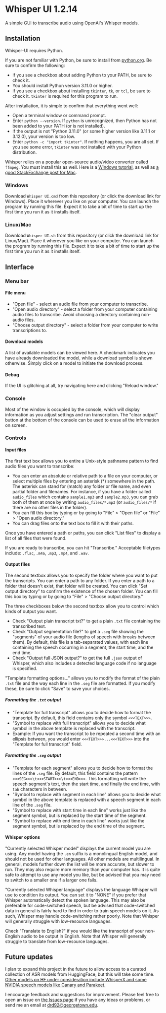 # Whisper UI 1.2.14

A simple GUI to transcribe audio using OpenAI's Whisper models.

## Installation

Whisper-UI requires Python.

If you are not familiar with Python, be sure to install from [python.org](https://www.python.org/). Be sure to confirm the following:

- If you see a checkbox about adding Python to your PATH, be sure to check it.
- You should install Python version 3.11.0 or higher.
- If you see a checkbox about installing `tkinter`, `tk`, or `tcl`, be sure to check it. `tkinter` is required for this program to run.

After installation, it is simple to confirm that everything went well:

- Open a terminal window or command prompt.
- Enter `python --version`. If `python` is unrecognized, then Python has not been added to your PATH (or is not installed).
- If the output is not "Python 3.11.0" (or some higher version like 3.11.1 or 3.12.0), your version is too low.
- Enter `python -c "import tkinter"`. If nothing happens, you are all set. If you see some error, `tkinter` was not installed with your Python distribution.

Whisper relies on a popular open-source audio/video converter called `ffmpeg`. You must install this as well. Here is a [Windows tutorial](https://www.geeksforgeeks.org/how-to-install-ffmpeg-on-windows/), as well as [a good StackExchange post for Mac](https://superuser.com/questions/624561/install-ffmpeg-on-os-x).

### Windows

Download `Whisper UI.cmd` from this repository (or click the download link for Windows). Place it wherever you like on your computer. You can launch the program by running this file. Expect it to take a bit of time to start up the first time you run it as it installs itself.

### Linux/Mac

Download `Whisper UI.sh` from this repository (or click the download link for Linux/Mac). Place it wherever you like on your computer. You can launch the program by running this file. Expect it to take a bit of time to start up the first time you run it as it installs itself.

## Interface

### Menu bar

#### File menu

- "Open file" - select an audio file from your computer to transcribe.
- "Open audio directory" - select a folder from your computer containing audio files to transcribe. Avoid choosing a directory containing non-audio files.
- "Choose output directory" - select a folder from your computer to write transcriptions to.

#### Download models

A list of available models can be viewed here. A checkmark indicates you have already downloaded the model, while a download symbol is shown otherwise. Simply click on a model to initiate the download process.

#### Debug

If the UI is glitching at all, try navigating here and clicking "Reload window."

### Console

Most of the window is occupied by the console, which will display information as you adjust settings and run transcription. The  "clear output" button at the bottom of the console can be used to erase all the information on screen.

### Controls

#### Input files

The first text box allows you to entire a Unix-style pathname pattern to find audio files you want to transcribe:

- You can enter an absolute or relative path to a file on your computer, or select multiple files by entering an asterisk (*) somewhere in the path. The asterisk can stand for (match) any folder or file name, and even partial folder and filenames. For instance, if you have a folder called `audio_files` which contains `sample1.mp3` and `sample2.mp3`, you can grab both of them at once by writing `audio_files/*.mp3` (or `audio_files/*` if there are no other files in the folder).
- You can fill this box by typing or by going to "File" > "Open file" or "File" > "Open audio directory."
- You can drag files onto the text box to fill it with their paths.

Once you have entered a path or paths, you can click "List files" to display a list of all files that were found.

If you are ready to transcribe, you can hit "Transcribe." Acceptable filetypes include: `.flac`, `.m4a`, `.mp3`, `.mp4`, and `.wav`.

#### Output files

The second textbox allows you to specify the folder where you want to put the transcripts. You can enter a path to any folder. If you enter a path to a folder that doesn't exist, that folder will be created. You can click "Set output directory" to confirm the existence of the chosen folder. You can fill this box by typing or by going to "File" > "Choose output directory."

The three checkboxes below the second textbox allow you to control which kinds of output you want.

- Check "Output plain transcript txt?" to get a plain `.txt` file containing the transcribed text.
- Check "Output segmentation file?" to get a `.seg` file showing the "segments" of your audio file (lengths of speech with breaks between them). By default, this file is a tab-separated values, with each line containing the speech occurring in a segment, the start time, and the end time.
- Check "Output full JSON output?" to get the full `.json` output of Whisper, which also includes a detected language code if no language is specified.

"Template formatting options..." allows you to modify the format of the plain `.txt` file and the way each line in the `.seg` file are formatted. If you modify these, be sure to click "Save" to save your choices.

##### Formatting the `.txt` output

- "Template for full transcript" allows you to decide how to format the transcript. By default, this field contains only the symbol `<<<TEXT>>>`.
- "Symbol to replace with full transcript" allows you to decide what symbol in the above template is replaced with the transcript.
- Example: If you want the transcript to be repeated a second time with an ellipsis between, you would enter `<<<TEXT>>>...<<<TEXT>>>` into the "Template for full transcript" field.

##### Formatting the `.seg` output

- "Template for each segment" allows you to decide how to format the lines of the `.seg` file. By default, this field contains the pattern `<<<SEG>>>\t<<<START>>>\t<<<END>>>`. This formatting will write the speech segment's text, then the start time, and finally the end time, with `tab` characters in between.
- "Symbol to replace with segment in each line" allows you to decide what symbol in the above template is replaced with a speech segment in each line of the `.seg` file.
- "Symbol to replace with start time in each line" works just like the segment symbol, but is replaced by the start time of the segment.
- "Symbol to replace with end time in each line" works just like the segment symbol, but is replaced by the end time of the segment.

#### Whisper options

"Currently selected Whisper model" displays the current model you are using. Any model having the `.en` suffix is a monolingual English model, and should not be used for other languages. All other models are multilingual. In general, models further down the list will be more accurate, but slower to run. They may also require more memory than your computer has. It is quite safe to attempt to use any model you like, but be advised that you may need to switch to a smaller one if a larger one fails.

"Currently selected Whisper language" displays the language Whisper will use to condition its output. You can set it to "NONE" if you prefer that Whisper automatically detect the spoken language. This may also be preferable for code-switched speech, but be advised that code-switched data in general is fairly hard to find in order to train speech models on it. As such, Whisper may handle code-switching rather poorly. Note that Whisper will generally struggle with low-resource languages.

Check "Translate to English?" if you would like the transcript of your non-English audio to be output in English. Note that Whisper will generally struggle to translate from low-resource languages.

## Future updates

I plan to expand this project in the future to allow access to a curated collection of ASR models from HuggingFace, but this will take some time. [Other models on HF under consideration include WhisperX and some NVIDIA speech models like Canary and Parakeet.](https://huggingface.co/spaces/hf-audio/open_asr_leaderboard)

I encourage feedback and suggestions for improvement. Please feel free to open an issue on [the Issues page](https://github.com/dan-the-meme-man/whisper-ui/issues) if you have any ideas or problems, or send me an email at [drd92@georgetown.edu](mailto:drd92@georgetown.edu).
